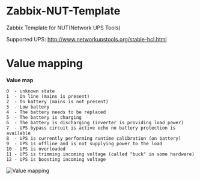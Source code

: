 Zabbix-NUT-Template
===================

Zabbix Template for NUT(Network UPS Tools)

Supported UPS: http://www.networkupstools.org/stable-hcl.html


# Value mapping

**Value map**

	0  - unknown state
	1  - On line (mains is present)
	2  - On battery (mains is not present)
	3  - Low battery
	4  - The battery needs to be replaced
	5  - The battery is charging
	6  - The battery is discharging (inverter is providing load power)
	7  - UPS bypass circuit is active echo no battery protection is available
	8  - UPS is currently performing runtime calibration (on battery)
	9  - UPS is offline and is not supplying power to the load
	10 - UPS is overloaded
	11 - UPS is trimming incoming voltage (called "buck" in some hardware)
	12 - UPS is boosting incoming voltage

![Value mapping](https://raw.githubusercontent.com/blondak/Zabbix-NUT-Template/master/Configuration%20of%20value%20mapping.png)
